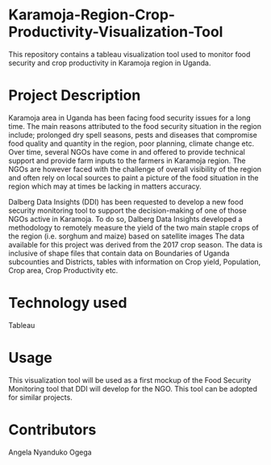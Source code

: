 # Karamoja-Region-Crop-Productivity-Visualization-Tool
This repository contains a tableau visualization tool used to monitor food security and crop productivity in Karamoja region in Uganda.
# Project Description
Karamoja area in Uganda has been facing food security issues for a long time. The main reasons attributed to the food security situation in the region include; prolonged dry spell seasons, pests and diseases that compromise food quality and quantity in the region, poor planning, climate change etc.
Over time, several NGOs have come in and offered to provide technical support and provide farm inputs to the farmers in Karamoja region. The NGOs are however faced with the challenge of overall visibility of the region and often rely on local sources to paint a picture of the food situation in the region which may at times be lacking in matters accuracy.

Dalberg Data Insights (DDI) has been requested to develop a new food security monitoring tool to support the decision-making of one of those NGOs active in Karamoja. To do so, Dalberg Data Insights developed a methodology to remotely measure the yield of the two main staple crops of the region (i.e. sorghum and maize) based on satellite images
The data available for this project was derived from the 2017 crop season. 
The data is inclusive of shape files that contain data on Boundaries of Uganda subcounties and Districts, tables with information on Crop yield, Population, Crop area, Crop Productivity etc.
# Technology used
Tableau 
# Usage
This visualization tool will be used as a first mockup of the Food Security Monitoring tool that DDI will develop for the NGO. This tool can be adopted for similar projects.
# Contributors
Angela Nyanduko Ogega
